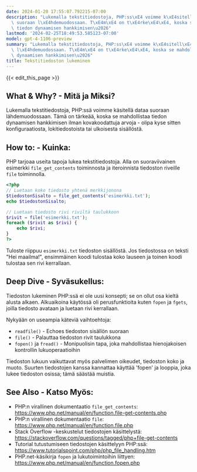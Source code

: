 ```yaml
---
date: 2024-01-20 17:55:07.792215-07:00
description: "Lukemalla tekstitiedostoja, PHP:ss\xE4 voimme k\xE4sitell\xE4 dataa\
  \ suoraan l\xE4hdemuodossaan. T\xE4m\xE4 on t\xE4rke\xE4\xE4, koska se mahdollistaa\
  \ tiedon dynaamisen hankkimisen\u2026"
lastmod: '2024-02-25T18:49:53.585123-07:00'
model: gpt-4-1106-preview
summary: "Lukemalla tekstitiedostoja, PHP:ss\xE4 voimme k\xE4sitell\xE4 dataa suoraan\
  \ l\xE4hdemuodossaan. T\xE4m\xE4 on t\xE4rke\xE4\xE4, koska se mahdollistaa tiedon\
  \ dynaamisen hankkimisen\u2026"
title: Tekstitiedoston lukeminen
---
```


{{< edit_this_page >}}

## What & Why? - Mitä ja Miksi?
Lukemalla tekstitiedostoja, PHP:ssä voimme käsitellä dataa suoraan lähdemuodossaan. Tämä on tärkeää, koska se mahdollistaa tiedon dynaamisen hankkimisen ilman kovakoodattuja arvoja - olipa kyse sitten konfiguraatiosta, lokitiedostoista tai ulkoisesta sisällöstä.

## How to: - Kuinka:
PHP tarjoaa useita tapoja lukea tekstitiedostoja. Alla on suoraviivainen esimerkki `file_get_contents` toiminnosta ja iteroinnista tiedoston riveille `file` toiminnolla.

```PHP
<?php
// Luetaan koko tiedosto yhtenä merkkijonona
$tiedostonSisalto = file_get_contents('esimerkki.txt');
echo $tiedostonSisalto;

// Luetaan tiedosto rivi riviltä taulukkoon
$rivit = file('esimerkki.txt');
foreach ($rivit as $rivi) {
    echo $rivi;
}
?>
```

Tuloste riippuu `esimerkki.txt` tiedoston sisällöstä. Jos tiedostossa on teksti "Hei maailma!", ensimmäinen koodi tulostaa koko lauseen ja toinen koodi tulostaa sen rivi kerrallaan.

## Deep Dive - Syväsukellus:
Tiedoston lukeminen PHP:ssä ei ole uusi konsepti; se on ollut osa kieltä alusta alkaen. Alkuaikoina käytössä oli perusfunktioita kuten `fopen` ja `fgets`, joilla tiedosto avataan ja luetaan rivi kerrallaan. 

Nykyään on useampia käteviä vaihtoehtoja:
- `readfile()` - Echoes tiedoston sisällön suoraan
- `file()` - Palauttaa tiedoston rivit taulukkona
- `fopen()` ja `fread()` - Monipuolisin tapa, joka mahdollistaa hienojakoisen kontrollin lukuoperaatioihin

Tiedoston lukuun vaikuttavat myös palvelimen oikeudet, tiedoston koko ja muoto. Suurten tiedostojen kanssa kannattaa käyttää 'fopen' ja looppia, joka lukee tiedoston osissa; tämä säästää muistia.

## See Also - Katso Myös:
- PHP:n virallinen dokumentaatio `file_get_contents`: https://www.php.net/manual/en/function.file-get-contents.php
- PHP:n virallinen dokumentaatio `file`: https://www.php.net/manual/en/function.file.php
- Stack Overflow -keskustelut tiedostojen käsittelystä: https://stackoverflow.com/questions/tagged/php+file-get-contents
- Tutorial tutustumiseen tiedostojen käsittelyyn PHP:ssä: https://www.tutorialspoint.com/php/php_file_handling.htm
- PHP.net-käsikirja `fopen` ja lukutoimintoihin liittyen: https://www.php.net/manual/en/function.fopen.php
